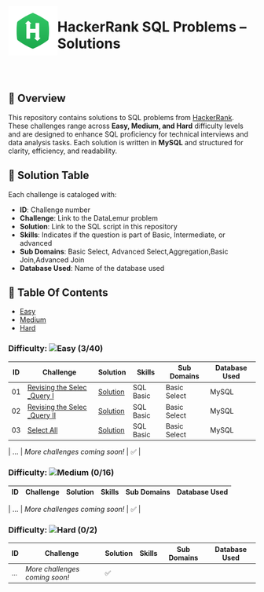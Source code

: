 <p align="left">
  <img src="https://github.com/Jayita11/SQLMastery_One-Stop_SQL_Interview_PrepHub/blob/main/HackerRank/HackerRank_logo.png" width="100" align="left">
  <h1> HackerRank SQL Problems – Solutions</h1>
</p>

<br><br>


## 📌 Overview
This repository contains solutions to SQL problems from [HackerRank](https://www.hackerrank.com/domains/sql?badge_type=sql&filters%5Bdifficulty%5D%5B%5D=easy). These challenges range across **Easy, Medium, and Hard** difficulty levels and are designed to enhance SQL proficiency for technical interviews and data analysis tasks. Each solution is written in **MySQL** and structured for clarity, efficiency, and readability.  

## 📜 Solution Table 
Each challenge is cataloged with:  

- **ID**: Challenge number  
- **Challenge**: Link to the DataLemur problem  
- **Solution**: Link to the SQL script in this repository  
- **Skills**: Indicates if the question is part of Basic, Intermediate, or advanced  
- **Sub Domains**: Basic Select, Advanced Select,Aggregation,Basic Join,Advanced Join
- **Database Used**: Name of the database used 
## 📂 Table Of Contents

- [Easy](#easy)
- [Medium](#medium)
- [Hard](#hard)
### Difficulty: ![Easy](https://img.shields.io/badge/Difficulty-Easy-brightgreen) **(3/40)** 

| ID  | Challenge | Solution | Skills | Sub Domains | Database Used | 
|----|---------------------------------|-----------|----------------|---------|---------|
| 01  | [Revising the Selec _Query I](https://www.hackerrank.com/challenges/revising-the-select-query/problem?isFullScreen=true) | [Solution](https://github.com/Jayita11/SQLMastery_One-Stop_SQL_Interview_PrepHub/blob/main/HackerRank/Easy/01_Revising_the_Select_Query_%7C_Solution.sql) |SQL Basic | Basic Select | MySQL |  
| 02  | [Revising the Selec _Query II](https://www.hackerrank.com/challenges/revising-the-select-query-2/problem?isFullScreen=true) | [Solution](https://github.com/Jayita11/SQLMastery_One-Stop_SQL_Interview_PrepHub/blob/main/HackerRank/Easy/02_Revising_the_Select_Query_II_Solution.sql) | SQL Basic | Basic Select | MySQL |    
| 03  | [Select All](https://www.hackerrank.com/challenges/select-all-sql/problem?isFullScreen=true) | [Solution](https://github.com/Jayita11/SQLMastery_One-Stop_SQL_Interview_PrepHub/blob/main/HackerRank/Easy/03_Select_All_Solution.sql) | SQL Basic | Basic Select | MySQL | 

| ... | *More challenges coming soon!* | ✅ |

### Difficulty: ![Medium](https://img.shields.io/badge/Difficulty-Medium-brightgreen) **(0/16)** 
| ID  | Challenge | Solution | Skills | Sub Domains | Database Used | 
|----|---------------------------------|-----------|----------------|---------|---------|

| ... | *More challenges coming soon!* | ✅ |

### Difficulty: ![Hard](https://img.shields.io/badge/Difficulty-Hard-brightgreen) **(0/2)**  
| ID  | Challenge | Solution | Skills | Sub Domains | Database Used | 
|----|---------------------------------|-----------|----------------|---------|---------|
| ... | *More challenges coming soon!* | ✅ |




